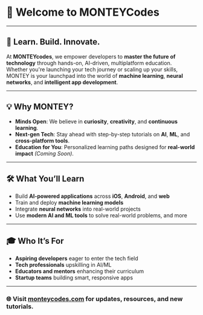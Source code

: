 # 🧠 Welcome to **MONTEYCodes**


---

## 🚀 Learn. Build. Innovate.

At **MONTEYcodes**, we empower developers to **master the future of technology** through hands-on, AI-driven, multiplatform education.  
Whether you're launching your tech journey or scaling up your skills, MONTEY is your launchpad into the world of **machine learning**, **neural networks**, and **intelligent app development**.

---

## 💡 Why MONTEY?

- **Minds Open**: We believe in **curiosity**, **creativity**, and **continuous learning**.
- **Next-gen Tech**: Stay ahead with step-by-step tutorials on **AI**, **ML**, and **cross-platform tools**.
- **Education for You**: Personalized learning paths designed for **real-world impact** *(Coming Soon)*.

---

## 🛠️ What You’ll Learn

- Build **AI-powered applications** across **iOS**, **Android**, and **web**
- Train and deploy **machine learning models**
- Integrate **neural networks** into real-world projects
- Use **modern AI and ML tools** to solve real-world problems, and more

---

## 🎓 Who It’s For

- **Aspiring developers** eager to enter the tech field
- **Tech professionals** upskilling in AI/ML
- **Educators and mentors** enhancing their curriculum
- **Startup teams** building smart, responsive apps

---

### 🌐 Visit [monteycodes.com](https://www.monteycodes.com) for updates, resources, and new tutorials.

